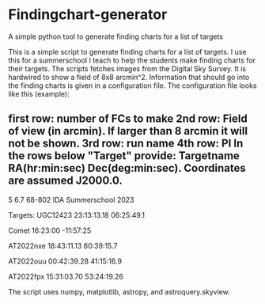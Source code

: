 # Findingchart-generator
A simple python tool to generate finding charts for a list of targets 

This is a simple script to generate finding charts for a list of targets. I use this for a summerschool I teach to help the students make finding charts for their targets. The scripts fetches images from the Digital Sky Survey. It is hardwired to show a field of 8x8 arcmin^2. Information that should go into the finding charts is given in a configuration file. The configuration file looks like this (example):

first row: number of FCs to make
2nd row: Field of view (in arcmin). If larger than 8 arcmin it will not be shown.
3rd row: run name
4th row: PI
In the rows below "Target" provide: Targetname RA(hr:min:sec) Dec(deg:min:sec).
Coordinates are assumed J2000.0.
----------------------------------------------------------------------------------
5
6.7
68-802
IDA Summerschool 2023

Targets:
UGC12423    23:13:13.18    06:25:49.1

Comet       16:23:00      -11:57:25

AT2022nxe   18:43:11.13    60:39:15.7

AT2022ouu   00:42:39.28    41:15:16.9

AT2022fpx   15:31:03.70    53:24:19.26


The script uses numpy, matplotlib, astropy, and astroquery.skyview.
